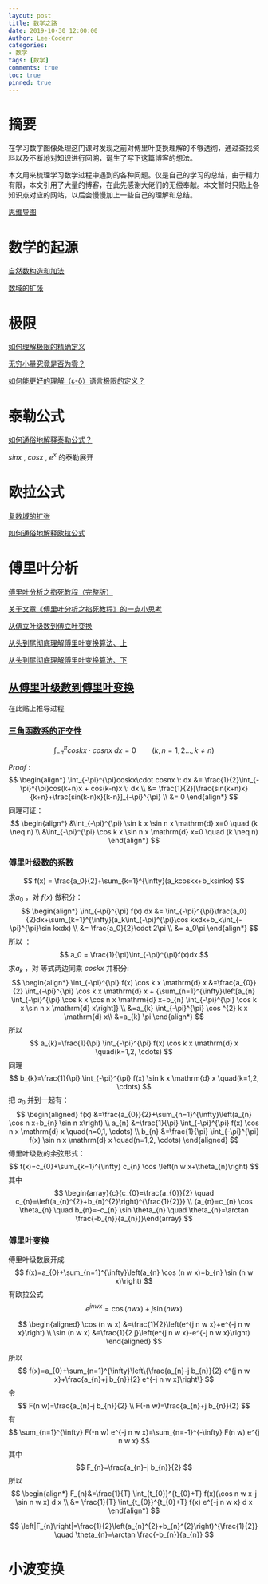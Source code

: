 ```yaml
---
layout: post
title: 数学之路
date: 2019-10-30 12:00:00
Author: Lee-Coderr
categories: 
- 数学
tags: [数学]
comments: true
toc: true
pinned: true
---
```


# 摘要

在学习数字图像处理这门课时发现之前对傅里叶变换理解的不够透彻，通过查找资料以及不断地对知识进行回溯，诞生了写下这篇博客的想法。

本文用来梳理学习数学过程中遇到的各种问题。仅是自己的学习的总结，由于精力有限，本文引用了大量的博客，在此先感谢大佬们的无偿奉献。本文暂时只贴上各知识点对应的网站，以后会慢慢加上一些自己的理解和总结。

[思维导图](https://coggle.it/diagram/XbZo7efHa3_Tr3P4/t/%E6%95%B0%E5%AD%A6/38edadaf61d91f1c548c699bb1594a7dd9d494668f1b6a504bcdb2945e25b537)

# 数学的起源

[自然数构造和加法](https://www.matongxue.com/madocs/14.html)

[数域的扩张](https://www.matongxue.com/madocs/2066/)

# 极限

[如何理解极限的精确定义](https://www.zhihu.com/question/20573378/answer/120029023)

[无穷小量究竟是否为零？](https://www.matongxue.com/madocs/24.html)

[如何能更好的理解（ε-δ）语言极限的定义？](https://www.matongxue.com/madocs/18.html)



# 泰勒公式

[如何通俗地解释泰勒公式？](https://www.matongxue.com/madocs/7.html)

$sinx$ ,  $cosx$ , $e^x$ 的泰勒展开

# 欧拉公式

[复数域的扩张](https://www.matongxue.com/madocs/2066/) 

[如何通俗地解释欧拉公式](https://www.matongxue.com/madocs/8.html) 

# 傅里叶分析

[傅里叶分析之掐死教程（完整版）](https://zhuanlan.zhihu.com/p/19763358)

[关于文章《傅里叶分析之掐死教程》的一点小思考](https://zhuanlan.zhihu.com/p/52048278)

[从傅立叶级数到傅立叶变换](https://www.matongxue.com/madocs/712/)

[从头到尾彻底理解傅里叶变换算法、上](https://blog.csdn.net/v_JULY_v/article/details/6196862)

[从头到尾彻底理解傅里叶变换算法、下](https://blog.csdn.net/v_JULY_v/article/details/6200945)

## [从傅里叶级数到傅里叶变换](https://blog.csdn.net/unixtch/article/details/78215974)

在此贴上推导过程

### [三角函数系的正交性](https://wenku.baidu.com/view/0c4797613968011ca30091cf.html)

$$
\int_{-\pi}^{\pi}coskx\cdot cosnx \: dx = 0  \qquad  (k,n=1,2...,k \neq n)
$$

$Proof$ :
$$
\begin{align*}
\int_{-\pi}^{\pi}coskx\cdot cosnx \: dx 
&= \frac{1}{2}\int_{-\pi}^{\pi}cos(k+n)x + cos(k-n)x \: dx \\
&= \frac{1}{2}[\frac{sin(k+n)x}{k+n}+\frac{sin(k-n)x}{k-n}]_{-\pi}^{\pi} \\
&= 0
\end{align*}
$$
同理可证：
$$
\begin{align*}
&\int_{-\pi}^{\pi} \sin k x \sin n x \mathrm{d} x=0 \quad (k \neq n) \\
&\int_{-\pi}^{\pi} \cos k x \sin n x \mathrm{d} x=0 \quad (k \neq n)
\end{align*}
$$

### 傅里叶级数的系数

$$
f(x) = \frac{a_0}{2}+\sum_{k=1}^{\infty}(a_kcoskx+b_ksinkx)
$$

求$a_0$ ，对 $f(x)$ 做积分：
$$
\begin{align*}
\int_{-\pi}^{\pi} f(x) dx &= \int_{-\pi}^{\pi}\frac{a_0}{2}dx+\sum_{k=1}^{\infty}(a_k\int_{-\pi}^{\pi}\cos kxdx+b_k\int_{-\pi}^{\pi}\sin kxdx) \\
&= \frac{a_0}{2}\cdot 2\pi \\
&= a_0\pi
\end{align*}
$$
所以 ：
$$
a_0 = \frac{1}{\pi}\int_{-\pi}^{\pi}f(x)dx
$$
 求$a_k$ ，对 等式两边同乘 $coskx$ 并积分:
$$
\begin{align*}
\int_{-\pi}^{\pi} f(x) \cos k x \mathrm{d} x 
&=\frac{a_{0}}{2} \int_{-\pi}^{\pi} \cos k x \mathrm{d} x + {\sum_{n=1}^{\infty}\left[a_{n} \int_{-\pi}^{\pi} \cos k x \cos n x \mathrm{d} x+b_{n} \int_{-\pi}^{\pi} \cos k x \sin n x \mathrm{d} x\right]} \\
&=a_{k} \int_{-\pi}^{\pi} \cos ^{2} k x \mathrm{d} x\\
&=a_{k} \pi
\end{align*}
$$
所以 
$$
a_{k}=\frac{1}{\pi} \int_{-\pi}^{\pi} f(x) \cos k x \mathrm{d} x \quad(k=1,2, \cdots)
$$
同理 
$$
b_{k}=\frac{1}{\pi} \int_{-\pi}^{\pi} f(x) \sin k x \mathrm{d} x \quad(k=1,2, \cdots)
$$
把 $a_0$ 并到一起有：
$$
\begin{aligned} f(x) &=\frac{a_{0}}{2}+\sum_{n=1}^{\infty}\left(a_{n} \cos n x+b_{n} \sin n x\right) \\ a_{n} &=\frac{1}{\pi} \int_{-\pi}^{\pi} f(x) \cos n x \mathrm{d} x \quad(n=0,1, \cdots) \\ b_{n} &=\frac{1}{\pi} \int_{-\pi}^{\pi} f(x) \sin n x \mathrm{d} x \quad(n=1,2, \cdots) \end{aligned}
$$
傅里叶级数的余弦形式：
$$
f(x)=c_{0}+\sum_{k=1}^{\infty} c_{n} \cos \left(n w x+\theta_{n}\right)
$$
其中 
$$
\begin{array}{c}{c_{0}=\frac{a_{0}}{2} \quad c_{n}=\left(a_{n}^{2}+b_{n}^{2}\right)^{\frac{1}{2}}} \\ {a_{n}=c_{n} \cos \theta_{n} \quad b_{n}=-c_{n} \sin \theta_{n} \quad \theta_{n}=\arctan \frac{-b_{n}}{a_{n}}}\end{array}
$$

### 傅里叶变换

傅里叶级数展开成
$$
f(x)=a_{0}+\sum_{n=1}^{\infty}\left(a_{n} \cos (n w x)+b_{n} \sin (n w x)\right)
$$
有欧拉公式
$$
e^{j n w x}=\cos (n w x)+j \sin (n w x)
$$

$$
\begin{aligned} \cos (n w x) &=\frac{1}{2}\left(e^{j n w x}+e^{-j n w x}\right) \\ \sin (n w x) &=\frac{1}{2 j}\left(e^{j n w x}-e^{-j n w x}\right) \end{aligned}
$$

所以
$$
f(x)=a_{0}+\sum_{n=1}^{\infty}\left\{\frac{a_{n}-j b_{n}}{2} e^{j n w x}+\frac{a_{n}+j b_{n}}{2} e^{-j n w x}\right\}
$$
令
$$
F(n w)=\frac{a_{n}-j b_{n}}{2} \\
F(-n w)=\frac{a_{n}+j b_{n}}{2}
$$
有
$$
\sum_{n=1}^{\infty} F(-n w) e^{-j n w x}=\sum_{n=-1}^{-\infty} F(n w) e^{j n w x}
$$
其中
$$
F_{n}=\frac{a_{n}-j b_{n}}{2}
$$
所以
$$
\begin{align*}
F_{n}&=\frac{1}{T} \int_{t_{0}}^{t_{0}+T} f(x)(\cos n w x-j \sin n w x) d x \\
 &= \frac{1}{T} \int_{t_{0}}^{t_{0}+T} f(x) e^{-j n w x} d x
 \end{align*}
$$

$$
\left|F_{n}\right|=\frac{1}{2}\left(a_{n}^{2}+b_{n}^{2}\right)^{\frac{1}{2}} \quad \theta_{n}=\arctan \frac{-b_{n}}{a_{n}}
$$



# 小波变换

